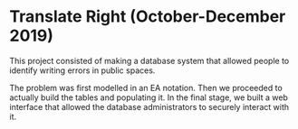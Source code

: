 # Translate Right (October-December 2019)
This project consisted of making a database system that allowed people to identify writing errors in public spaces. 

The problem was first modelled in an EA notation. Then we proceeded to actually build the tables and populating it. In the final stage, we built a web interface that allowed the database administrators to securely interact with it.
